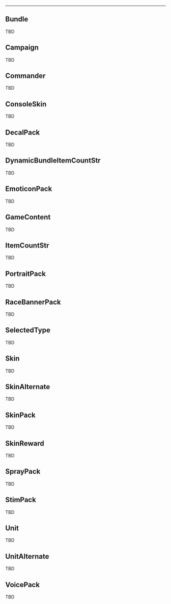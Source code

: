 ___

## Bundle

TBD

## Campaign

TBD

## Commander

TBD

## ConsoleSkin

TBD

## DecalPack

TBD

## DynamicBundleItemCountStr

TBD

## EmoticonPack

TBD

## GameContent

TBD

## ItemCountStr

TBD

## PortraitPack

TBD

## RaceBannerPack

TBD

## SelectedType

TBD

## Skin

TBD

## SkinAlternate

TBD

## SkinPack

TBD

## SkinReward

TBD

## SprayPack

TBD

## StimPack

TBD

## Unit

TBD

## UnitAlternate

TBD

## VoicePack

TBD
